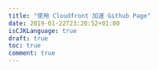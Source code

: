 ```yaml
---
title: "使用 Cloudfront 加速 Github Page"
date: 2019-01-22T23:20:52+01:00
isCJKLanguage: true
draft: true
toc: true
comment: true
---
```

